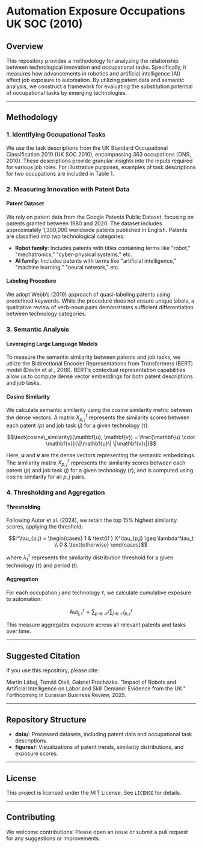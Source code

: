 # Automation Exposure Occupations  UK SOC (2010)

## Overview
This repository provides a methodology for analyzing the relationship between technological innovation and occupational tasks. Specifically, it measures how advancements in robotics and artificial intelligence (AI) affect job exposure to automation. By utilizing patent data and semantic analysis, we construct a framework for evaluating the substitution potential of occupational tasks by emerging technologies.

---

## Methodology

### 1. **Identifying Occupational Tasks**
We use the task descriptions from the UK Standard Occupational Classification 2010 (UK SOC 2010), encompassing 363 occupations (ONS, 2010). These descriptions provide granular insights into the inputs required for various job roles. For illustrative purposes, examples of task descriptions for two occupations are included in Table 1.

### 2. **Measuring Innovation with Patent Data**

#### Patent Dataset
We rely on patent data from the Google Patents Public Dataset, focusing on patents granted between 1980 and 2020. The dataset includes approximately 1,300,000 worldwide patents published in English. Patents are classified into two technological categories:

- **Robot family**: Includes patents with titles containing terms like "robot," "mechatronics," "cyber-physical systems," etc.
- **AI family**: Includes patents with terms like "artificial intelligence," "machine learning," "neural network," etc.

#### Labeling Procedure
We adopt Webb’s (2019) approach of quasi-labeling patents using predefined keywords. While the procedure does not ensure unique labels, a qualitative review of verb-noun pairs demonstrates sufficient differentiation between technology categories.

### 3. **Semantic Analysis**

#### Leveraging Large Language Models
To measure the semantic similarity between patents and job tasks, we utilize the Bidirectional Encoder Representations from Transformers (BERT) model (Devlin et al., 2018). BERT’s contextual representation capabilities allow us to compute dense vector embeddings for both patent descriptions and job tasks.

#### Cosine Similarity
We calculate semantic similarity using the cosine similarity metric between the dense vectors. A matrix $X^\tau_{p,j}$ represents the similarity scores between each patent ($p$) and job task ($j$) for a given technology ($\tau$).

$$\text{cosine\_similarity}(\mathbf{u}, \mathbf{v}) = \frac{\mathbf{u} \cdot \mathbf{v}}{\|\mathbf{u}\| \|\mathbf{v}\|}$$

Here, $\mathbf{u}$ and $\mathbf{v}$ are the dense vectors representing the semantic embeddings. The similarity matrix $X^\tau_{p,j}$ represents the similarity scores between each patent ($p$) and job task ($j$) for a given technology ($\tau$), and is computed using cosine similarity for all $p,j$ pairs.

### 4. **Thresholding and Aggregation**

#### Thresholding
Following Autor et al. (2024), we retain the top 15% highest similarity scores, applying the threshold:

$$I^\tau_{p,j} = \begin{cases} 
1 & \text{if } X^\tau_{p,j} \geq \lambda^\tau_t \\
0 & \text{otherwise}
\end{cases}$$

where $\lambda^\tau_t$ represents the similarity distribution threshold for a given technology ($\tau$) and period ($t$).

#### Aggregation
For each occupation $j$ and technology $\tau$, we calculate cumulative exposure to automation:

$$\text{Aut}^\tau_{j,t} = \sum_{p \in \mathcal{P}^\tau} \sum_{j \in \mathcal{O}} I^\tau_{p,j}$$

This measure aggregates exposure across all relevant patents and tasks over time.


---

## Suggested Citation
If you use this repository, please cite:

Martin Lábaj, Tomáš Oleš, Gabriel Procházka. "Impact of Robots and Artificial Intelligence on Labor and Skill Demand: Evidence from the UK." Forthcoming in Eurasian Business Review, 2025.

---

## Repository Structure
- **data/**: Processed datasets, including patent data and occupational task descriptions.
- **figures/**: Visualizations of patent trends, similarity distributions, and exposure scores.

---

## License
This project is licensed under the MIT License. See `LICENSE` for details.

---

## Contributing
We welcome contributions! Please open an issue or submit a pull request for any suggestions or improvements.

